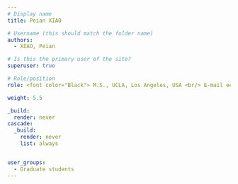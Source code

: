 ```yaml
---
# Display name
title: Peian XIAO

# Username (this should match the folder name)
authors:
  - XIAO, Peian 

# Is this the primary user of the site?
superuser: true

# Role/position
role: <font color="Black"> M.S., UCLA, Los Angeles, USA <br/> E-mail eepeianx at ust.hk</font>

weight: 5.5

_build:
  render: never
cascade:
  _build:
    render: never
    list: always


user_groups:
  - Graduate students
---
```

